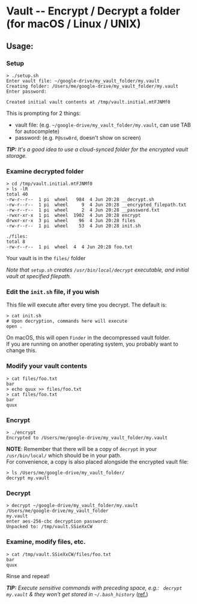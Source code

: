 # Vault -- Encrypt / Decrypt a folder (for macOS / Linux / UNIX)


## Usage:


### Setup
```
> ./setup.sh
Enter vault file: ~/google-drive/my_vault_folder/my.vault
Creating folder: /Users/me/google-drive/my_vault_folder/my.vault
Enter password:

Created initial vault contents at /tmp/vault.initial.mtFJNMf0
```

This is prompting for 2 things:
  - vault file: (e.g. `~/google-drive/my_vault_folder/my.vault`, can use TAB for autocomplete)
  - password: (e.g. `P@ssw0rd`, doesn't show on screen)

_**TIP:** It's a good idea to use a cloud-synced folder for the encrypted vault storage._


### Examine decrypted folder
```
> cd /tmp/vault.initial.mtFJNMf0
> ls -lR 
total 40
-rw-r--r--  1 pi  wheel   984  4 Jun 20:28 __decrypt.sh
-rw-r--r--  1 pi  wheel     9  4 Jun 20:28 __encrypted_filepath.txt
-rw-r--r--  1 pi  wheel     2  4 Jun 20:28 __password.txt
-rwxr-xr-x  1 pi  wheel  1902  4 Jun 20:28 encrypt
drwxr-xr-x  3 pi  wheel    96  4 Jun 20:28 files
-rw-r--r--  1 pi  wheel    53  4 Jun 20:28 init.sh

./files:
total 8
-rw-r--r--  1 pi  wheel  4  4 Jun 20:28 foo.txt
```

Your vault is in the `files/` folder

_Note that `setup.sh` creates `/usr/bin/local/decrypt` executable, and initial vault at specified filepath._


### Edit the `init.sh` file, if you wish
  This file will execute after every time you decrypt.
  The default is:
```
> cat init.sh
# Upon decryption, commands here will execute
open .
```
  On macOS, this will open `Finder` in the decompressed vault folder.  
  If you are running on another operating system, you  probably want to change this.


### Modify your vault contents
```
> cat files/foo.txt
bar
> echo quux >> files/foo.txt
> cat files/foo.txt
bar
quux
```


### Encrypt
```
> ./encrypt
Encrypted to /Users/me/google-drive/my_vault_folder/my.vault
```

**NOTE**: Remember that there will be a copy of `decrypt` in your `/usr/bin/local/` which should be in your path.  
For convenience, a copy is also placed alongside the encrypted vault file:
```
> ls /Users/me/google-drive/my_vault_folder/
decrypt my.vault
```


### Decrypt
```
> decrypt ~/google-drive/my_vault_folder/my.vault
/Users/me/google-drive/my_vault_folder
my.vault
enter aes-256-cbc decryption password:
Unpacked to: /tmp/vault.SSieXxCW
```


### Examine, modify files, etc.
```
> cat /tmp/vault.SSieXxCW/files/foo.txt
bar
quux
```
Rinse and repeat!

_**TIP:** Execute sensitive commands with preceding space, e.g.: ` decrypt my.vault` & they won't get stored in `~/.bash_history`_
    ([ref.](https://unix.stackexchange.com/questions/10922/temporarily-suspend-bash-history-on-a-given-shell))
